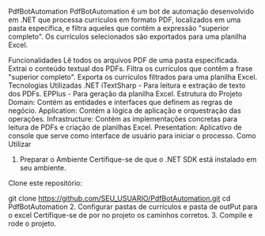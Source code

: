 PdfBotAutomation
PdfBotAutomation é um bot de automação desenvolvido em .NET que processa currículos em formato PDF, localizados em uma pasta específica, e filtra aqueles que contêm a expressão "superior completo". Os currículos selecionados são exportados para uma planilha Excel.

Funcionalidades
Lê todos os arquivos PDF de uma pasta especificada.
Extrai o conteúdo textual dos PDFs.
Filtra os currículos que contêm a frase "superior completo".
Exporta os currículos filtrados para uma planilha Excel.
Tecnologias Utilizadas
.NET
iTextSharp - Para leitura e extração de texto dos PDFs.
EPPlus - Para geração da planilha Excel.
Estrutura do Projeto
Domain: Contém as entidades e interfaces que definem as regras de negócio.
Application: Contém a lógica de aplicação e orquestração das operações.
Infrastructure: Contém as implementações concretas para leitura de PDFs e criação de planilhas Excel.
Presentation: Aplicativo de console que serve como interface de usuário para iniciar o processo.
Como Utilizar
1. Preparar o Ambiente
Certifique-se de que o .NET SDK está instalado em seu ambiente.

Clone este repositório:

git clone https://github.com/SEU_USUARIO/PdfBotAutomation.git
cd PdfBotAutomation
2. Configurar pastas de currículos e pasta de outPut para o excel
Certifique-se de por no projeto os caminhos corretos.
3. Compile e rode o projeto.
